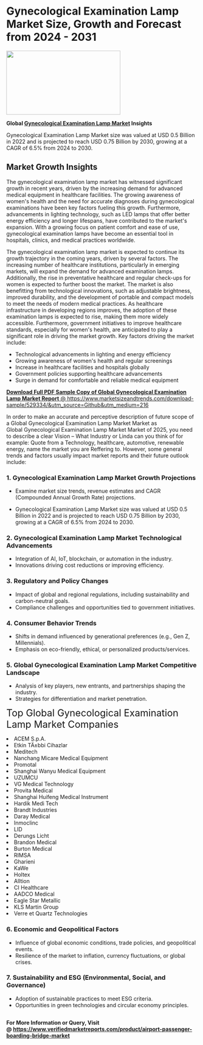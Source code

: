 <H1>Gynecological Examination Lamp Market Size, Growth and Forecast from 2024 - 2031</H1><img class="aligncenter size-medium wp-image-584254" src="https://thirdeyenews.in/wp-content/uploads/2024/09/Global-Market-Research-300x168.jpeg" alt="" width="300" height="168" /><p><strong>Global&nbsp;<a href="https://www.marketsizeandtrends.com/download-sample/529334/&amp;utm_source=Github&utm_medium=216">Gynecological Examination Lamp Market</a> Insights</strong></p><p>Gynecological Examination Lamp Market size was valued at USD 0.5 Billion in 2022 and is projected to reach USD 0.75 Billion by 2030, growing at a CAGR of 6.5% from 2024 to 2030.</p><p><h2>Market Growth Insights</h2> <p>The gynecological examination lamp market has witnessed significant growth in recent years, driven by the increasing demand for advanced medical equipment in healthcare facilities. The growing awareness of women's health and the need for accurate diagnoses during gynecological examinations have been key factors fueling this growth. Furthermore, advancements in lighting technology, such as LED lamps that offer better energy efficiency and longer lifespans, have contributed to the market's expansion. With a growing focus on patient comfort and ease of use, gynecological examination lamps have become an essential tool in hospitals, clinics, and medical practices worldwide.</p> <p><a href="#"></a></p> <p>The gynecological examination lamp market is expected to continue its growth trajectory in the coming years, driven by several factors. The increasing number of healthcare institutions, particularly in emerging markets, will expand the demand for advanced examination lamps. Additionally, the rise in preventative healthcare and regular check-ups for women is expected to further boost the market. The market is also benefitting from technological innovations, such as adjustable brightness, improved durability, and the development of portable and compact models to meet the needs of modern medical practices. As healthcare infrastructure in developing regions improves, the adoption of these examination lamps is expected to rise, making them more widely accessible. Furthermore, government initiatives to improve healthcare standards, especially for women's health, are anticipated to play a significant role in driving the market growth. Key factors driving the market include: <ul> <li>Technological advancements in lighting and energy efficiency</li> <li>Growing awareness of women's health and regular screenings</li> <li>Increase in healthcare facilities and hospitals globally</li> <li>Government policies supporting healthcare advancements</li> <li>Surge in demand for comfortable and reliable medical equipment</li> </ul> <p><a href="#"></p><p><span class=""><strong>Download Full PDF Sample Copy of Global Gynecological Examination Lamp Market Report</strong> @ <a href="https://www.marketsizeandtrends.com/download-sample/529334/&amp;utm_source=Github&utm_medium=216" target="_blank">https://www.marketsizeandtrends.com/download-sample/529334/&amp;utm_source=Github&utm_medium=216</a></span></p><p>In order to make an accurate and perceptive description of future scope of a Global&nbsp;Gynecological Examination Lamp Market Market as Global&nbsp;Gynecological Examination Lamp Market Market of 2025, you need to describe a clear Vision &ndash; What Industry or Linda can you think of for example: Quote from a Technology, healthcare, automotive, renewable energy, name the market you are Reffering to. However, some general trends and factors usually impact market reports and their future outlook include:</p><h3>1.&nbsp;<strong>Gynecological Examination Lamp Market Growth Projections</strong></h3><ul><li>Examine market size trends, revenue estimates and CAGR (Compounded Annual Growth Rate) projections.</li><li><p>Gynecological Examination Lamp Market size was valued at USD 0.5 Billion in 2022 and is projected to reach USD 0.75 Billion by 2030, growing at a CAGR of 6.5% from 2024 to 2030.</p></li></ul><h3>2.&nbsp;<strong>Gynecological Examination Lamp Market Technological Advancements</strong></h3><ul><li>Integration of AI, IoT, blockchain, or automation in the industry.</li><li>Innovations driving cost reductions or improving efficiency.</li></ul><h3>3.&nbsp;<strong>Regulatory and Policy Changes</strong></h3><ul><li>Impact of global and regional regulations, including sustainability and carbon-neutral goals.</li><li>Compliance challenges and opportunities tied to government initiatives.</li></ul><h3>4.&nbsp;<strong>Consumer Behavior Trends</strong></h3><ul><li>Shifts in demand influenced by generational preferences (e.g., Gen Z, Millennials).</li><li>Emphasis on eco-friendly, ethical, or personalized products/services.</li></ul><h3>5.&nbsp;<strong>Global Gynecological Examination Lamp Market Competitive Landscape</strong></h3><ul><li>Analysis of key players, new entrants, and partnerships shaping the industry.</li><li>Strategies for differentiation and market penetration.</li></ul><p data-pm-slice="1 1 []"><span style="color: inherit; font-family: inherit; font-size: 25px;">Top Global Gynecological Examination Lamp Market Companies</span></p><div class="" data-test-id=""><p><li>ACEM S.p.A.</li><li> Etkin TÄ±bbi Cihazlar</li><li> Meditech</li><li> Nanchang Micare Medical Equipment</li><li> Promotal</li><li> Shanghai Wanyu Medical Equipment</li><li> UZUMCU</li><li> VG Medical Technology</li><li> Provita Medical</li><li> Shanghai Huifeng Medical Instrument</li><li> Hardik Medi Tech</li><li> Brandt Industries</li><li> Daray Medical</li><li> Inmoclinc</li><li> LID</li><li> Derungs Licht</li><li> Brandon Medical</li><li> Burton Medical</li><li> RIMSA</li><li> Gharieni</li><li> KaWe</li><li> Holtex</li><li> Alltion</li><li> CI Healthcare</li><li> AADCO Medical</li><li> Eagle Star Metallic</li><li> KLS Martin Group</li><li> Verre et Quartz Technologies</li></p></div><h3>6.&nbsp;<strong>Economic and Geopolitical Factors</strong></h3><ul><li>Influence of global economic conditions, trade policies, and geopolitical events.</li><li>Resilience of the market to inflation, currency fluctuations, or global crises.</li></ul><h3>7.&nbsp;<strong>Sustainability and ESG (Environmental, Social, and Governance)</strong></h3><ul><li>Adoption of sustainable practices to meet ESG criteria.</li><li>Opportunities in green technologies and circular economy principles.</li></ul><h2><strong style="font-size: 14px;">For More Information or Query, Visit @&nbsp;</strong><a style="background-color: #ffffff; font-size: 14px;" href="https://www.marketsizeandtrends.com/report/gynecological-examination-lamp-market/" target="_blank">https://www.verifiedmarketreports.com/product/airport-passenger-boarding-bridge-market</a></h2>
